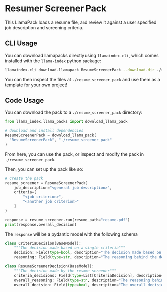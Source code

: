 # Resumer Screener Pack

This LlamaPack loads a resume file, and review it against a user specified job description and screening criteria.

## CLI Usage

You can download llamapacks directly using `llamaindex-cli`, which comes installed with the `llama-index` python package:

```bash
llamaindex-cli download-llamapack ResumeScreenerPack --download-dir ./resume_screener_pack
```

You can then inspect the files at `./resume_screener_pack` and use them as a template for your own project!

## Code Usage

You can download the pack to a `./resume_screener_pack` directory:

```python
from llama_index.llama_packs import download_llama_pack

# download and install dependencies
ResumeScreenerPack = download_llama_pack(
  "ResumeScreenerPack", "./resume_screener_pack"
)
```

From here, you can use the pack, or inspect and modify the pack in `./resume_screener_pack`.

Then, you can set up the pack like so:

```python
# create the pack
resume_screener = ResumeScreenerPack(
    job_description="<general job description>",
    criteria=[
        "<job criterion>",
        "<another job criterion>"
    ]
)
```

```python
response = resume_screener.run(resume_path="resume.pdf")
print(response.overall_decision)
```

The `response` will be a pydantic model with the following schema

```python
class CriteriaDecision(BaseModel):
    """The decision made based on a single criteria"""
    decision: Field(type=bool, description="The decision made based on the criteria")
    reasoning: Field(type=str, description="The reasoning behind the decision")

class ResumeScreenerDecision(BaseModel):
    """The decision made by the resume screener"""
    criteria_decisions: Field(type=List[CriteriaDecision], description="The decisions made based on the criteria")
    overall_reasoning: Field(type=str, description="The reasoning behind the overall decision")
    overall_decision: Field(type=bool, description="The overall decision made based on the criteria")
```
